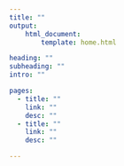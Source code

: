 ```yaml
---
title: ""
output:
    html_document:
        template: home.html

heading: ""
subheading: ""
intro: ""

pages:
  - title: ""
    link: ""
    desc: ""
  - title: ""
    link: ""
    desc: ""

---
```

